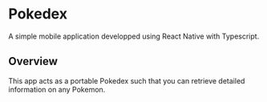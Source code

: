 # Pokedex

A simple mobile application developped using React Native with Typescript.

## Overview

This app acts as a portable Pokedex such that you can retrieve detailed information on any Pokemon.
